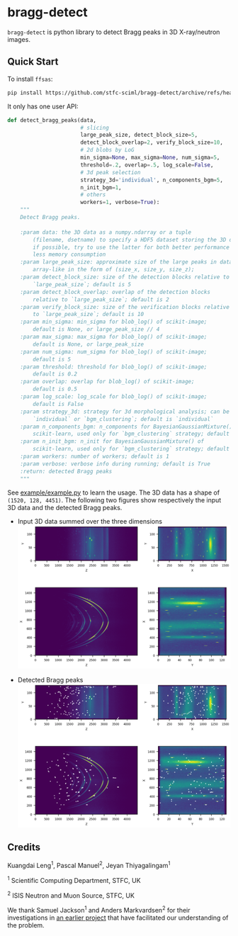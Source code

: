 # bragg-detect

`bragg-detect` is python library to detect Bragg peaks in 3D X-ray/neutron images.



## Quick Start

To install `ffsas`:

```bash
pip install https://github.com/stfc-sciml/bragg-detect/archive/refs/heads/master.zip
```

It only has one user API:

```python
def detect_bragg_peaks(data,
                       # slicing
                       large_peak_size, detect_block_size=5,
                       detect_block_overlap=2, verify_block_size=10,
                       # 2d blobs by LoG
                       min_sigma=None, max_sigma=None, num_sigma=5,
                       threshold=.2, overlap=.5, log_scale=False,
                       # 3d peak selection
                       strategy_3d='individual', n_components_bgm=5,
                       n_init_bgm=1,
                       # others
                       workers=1, verbose=True):
    """
    Detect Bragg peaks.

    :param data: the 3D data as a numpy.ndarray or a tuple
        (filename, dsetname) to specify a HDF5 dataset storing the 3D data;
        if possible, try to use the latter for both better performance and
        less memory consumption
    :param large_peak_size: approximate size of the large peaks in data,
        array-like in the form of (size_x, size_y, size_z);
    :param detect_block_size: size of the detection blocks relative to
        `large_peak_size`; default is 5
    :param detect_block_overlap: overlap of the detection blocks
        relative to `large_peak_size`; default is 2
    :param verify_block_size: size of the verification blocks relative
        to `large_peak_size`; default is 10
    :param min_sigma: min_sigma for blob_log() of scikit-image;
        default is None, or large_peak_size // 4
    :param max_sigma: max_sigma for blob_log() of scikit-image;
        default is None, or large_peak_size
    :param num_sigma: num_sigma for blob_log() of scikit-image;
        default is 5
    :param threshold: threshold for blob_log() of scikit-image;
        default is 0.2
    :param overlap: overlap for blob_log() of scikit-image;
        default is 0.5
    :param log_scale: log_scale for blob_log() of scikit-image;
        default is False
    :param strategy_3d: strategy for 3d morphological analysis; can be
        `individual` or `bgm_clustering`; default is `individual`
    :param n_components_bgm: n_components for BayesianGaussianMixture() of
        scikit-learn, used only for `bgm_clustering` strategy; default is 5
    :param n_init_bgm: n_init for BayesianGaussianMixture() of
        scikit-learn, used only for `bgm_clustering` strategy; default is 1
    :param workers: number of workers; default is 1
    :param verbose: verbose info during running; default is True
    :return: detected Bragg peaks
    """
```

See [example/example.py](example/example.py) to learn the usage. 
The 3D data has a shape of `(1520, 128, 4451)`. The following two figures
show respectively the input 3D data and the detected Bragg peaks.


* Input 3D data summed over the three dimensions
![input](example/result/input_image.png)


* Detected Bragg peaks
![output](example/result/peaks_on_image.png)


## Credits
Kuangdai Leng<sup>1</sup>, Pascal Manuel<sup>2</sup>, Jeyan Thiyagalingam<sup>1</sup>

<sup>1</sup> Scientific Computing Department, STFC, UK

<sup>2</sup> ISIS Neutron and Muon Source, STFC, UK

We thank Samuel Jackson<sup>1</sup> and Anders Markvardsen<sup>2</sup> for their 
investigations in [an earlier project](https://github.com/ISISScientificComputing/ml-peak-finding) 
that have facilitated our understanding of the problem.
